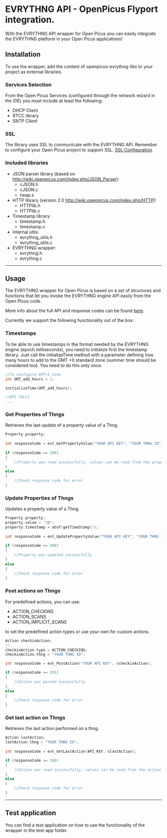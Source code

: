EVRYTHNG API - OpenPicus Flyport integration.
=============================================================

With the EVRYTHNG API wrapper for Open Picus you can easily integrate the EVRYTHNG platform in your Open Picus applications!

## Installation ##

To use the wrapper, add the content of openpicus-evrythng-libs to your project as external libraries.

### Services Selection ###

From the Open Picus Services (configured through the network wizard in the IDE) you must include at least the following:
- DHCP Client
- RTCC library
- SNTP Client


### SSL ###

The library uses SSL to communicate with the EVRYTHNG API. Remember to configure your Open Picus project to support SSL. [SSL Configuration](http://wiki.openpicus.com/index.php/Secure_Sockets_Layer_(SSL))

### Included libraries ###

- JSON parser library (based on http://wiki.openpicus.com/index.php/JSON_Parser): 
    - cJSON.h
    - cJSON.c
    - heap.s 
- HTTP library (version 2.0 http://wiki.openpicus.com/index.php/HTTP):
    - HTTPlib.h
    - HTTPlib.c 
- Timestamp library:
    - timestamp.h
    - timestamp.c
- Internal utils:
    - evrythng_utils.h
    - evrythng_utils.c
- EVRYTHNG wrapper:
     - evrythng.h
     - evrythng.c
 
----------
## Usage ##

The EVRYTHNG wrapper for Open Picus is based on a set of structures and functions that let you invoke the EVRYTHNG engine API easily from the Open Picus code.

More info about the full API and response codes can be found [here](https://developers.evrythng.com/docs/evrythng-developer-resources).

Currently we support the following functionality out of the box:

### Timestamps ###
To be able to use timestamps in the format needed by the EVRYTHNG engine (epoch milliseconds), you need to initialize first the timestamp library. Just call the initializeTime method with a parameter defining how many hours to add to the GMT +0 standard zone (summer time should be considered too). You need to do this only once.
```c
//To configure GMT+1 zone
int GMT_add_hours = 1;

initializeTime(GMT_add_hours);

//API CALLS
....
```

### Get Properties of Thngs ###
Retrieves the last update of a property value of a Thng.
```c
Property property;
    
int responseCode = evt_GetPropertyValue("YOUR API KEY", "YOUR THNG ID", "YOUR PROPERTY NAME", &property);
    
if (responseCode == 200)
{
    //Property was read successfully, values can be read from the property struct
}
else
{
    //Check response code for error
}
```

### Update Properties of Thngs ###
Updates a property value of a Thng.
```c
Property property;
property.value = "10";
property.timestamp = atof(getTimeStamp());
    
int responseCode = evt_UpdatePropertyValue("YOUR API KEY", "YOUR THNG ID", "YOUR PROPERTY NAME", &property);
    
if (responseCode == 200)
{
    //Property was updated successfully
}
else
{
    //Check response code for error
}
```
### Post actions on Thngs ###
For predefined actions, you can use:

 - ACTION_CHECKINS
 - ACTION_SCANS
 - ACTION_IMPLICIT_SCANS

to set the predefined action types or use your own for custom actions.

```c
Action checkinAction;
//
checkinAction.type = ACTION_CHECKINS;
checkinAction.thng = "YOUR THNG ID";

int responseCode = evt_PostAction("YOUR API KEY", &checkinAction);

if (responseCode == 201)
{
    //Action was posted successfully
}
else
{
    //Check response code for error
}
```
### Get last action on Thngs ###
Retrieves the last action performed on a thng.

```c
Action lastAction;
lastAction.thng = "YOUR THNG ID";
    
int responseCode = evt_GetLastAction(API_KEY, &lastAction);

if (responseCode == 200)
{
    //Action was read successfully, values can be read from the action struct
}
else
{
    //Check response code for error
}
```

----------
## Test application ##

You can find a test application on how to use the functionality of the wrapper in the test-app folder.